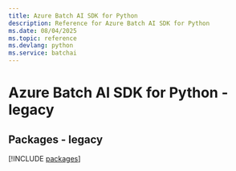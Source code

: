 ```yaml
---
title: Azure Batch AI SDK for Python
description: Reference for Azure Batch AI SDK for Python
ms.date: 08/04/2025
ms.topic: reference
ms.devlang: python
ms.service: batchai
---
```

# Azure Batch AI SDK for Python - legacy
## Packages - legacy
[!INCLUDE [packages](batch-ai-index.md)]